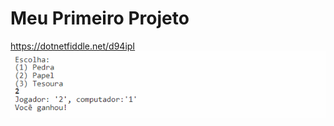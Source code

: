 # Meu Primeiro Projeto
https://dotnetfiddle.net/d94ipI
<img src= "pedra, papel, tesoura.png" alt = "Print jogo funcionando">

